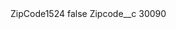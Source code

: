 <?xml version="1.0" encoding="UTF-8"?>
<CustomMetadata xmlns="http://soap.sforce.com/2006/04/metadata" xmlns:xsi="http://www.w3.org/2001/XMLSchema-instance" xmlns:xsd="http://www.w3.org/2001/XMLSchema">
    <label>ZipCode1524</label>
    <protected>false</protected>
    <values>
        <field>Zipcode__c</field>
        <value xsi:type="xsd:string">30090</value>
    </values>
</CustomMetadata>
